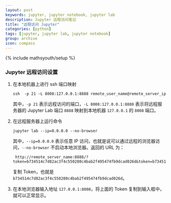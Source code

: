 ```yaml
---
layout: post
keywords: jupyter, jupyter notebook, jupyter lab
description: Jupyter 远程访问笔记
title: "远程访问 Jupyter"
categories: [python]
tags: [jupyter, jupyter lab, jupyter notebook]
group: archive
icon: compass
---
```

{% include mathsyouth/setup %}


### Jupyter 远程访问设置

1. 在本地机器上进行 ssh 端口映射
   ```shell
   ssh  -p 21 -L 8008:127.0.0.1:8888 remote_user_name@remote_server_ip
   ```
   其中，`-p 21` 表示远程访问的端口，`-L 8008:127.0.0.1:8888` 表示将远程服务器的 Jupyter Lab 端口 `8888` 映射到本地机器 `127.0.0.1` 的 `8008` 端口。

1. 在远程服务器上运行命令
   ```shell
   jupyter lab --ip=0.0.0.0 --no-browser 
   ```
   其中，`--ip=0.0.0.0` 表示任意 IP 访问，也就是说可以通过远程的浏览器访问，`--no-browser` 不启动本地浏览器。返回的 URL 为：
   ```
    http://remote_server_name:8888/?token=b734514c7d82ac3f4c550280c4bab2f495474fb9dcad026d&token=b734514c7d82ac3f4c550280c4bab2f495474fb9dcad026d
   ```
   复制 Token，也就是 `b734514c7d82ac3f4c550280c4bab2f495474fb9dcad026d`。

1. 在本地浏览器输入地址 `127.0.0.1:8008`，将上面的 Token 复制到输入框中，就可以正常显示。